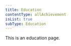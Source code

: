```yaml
---
title: Education
contentType: allAchievement
isList: true
subType: Education
---
```


This is an education page.
